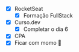 - [x] RocketSeat
	- [x] Formação FullStack
- [x] Curso.dev
	- [x] Completar o dia 6
- [x] CPA
- [x] Ficar com momo 💞